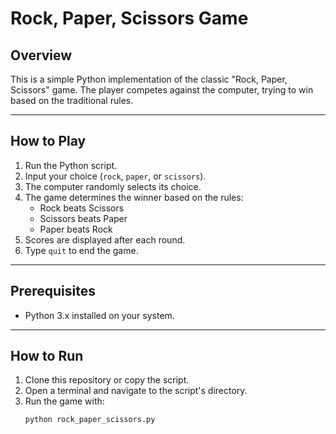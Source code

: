 # Rock, Paper, Scissors Game

## Overview
This is a simple Python implementation of the classic "Rock, Paper, Scissors" game. The player competes against the computer, trying to win based on the traditional rules.

---

## How to Play
1. Run the Python script.
2. Input your choice (`rock`, `paper`, or `scissors`).
3. The computer randomly selects its choice.
4. The game determines the winner based on the rules:
   - Rock beats Scissors
   - Scissors beats Paper
   - Paper beats Rock
5. Scores are displayed after each round.
6. Type `quit` to end the game.

---

## Prerequisites
- Python 3.x installed on your system.

---

## How to Run
1. Clone this repository or copy the script.
2. Open a terminal and navigate to the script's directory.
3. Run the game with:
   ```bash
   python rock_paper_scissors.py
